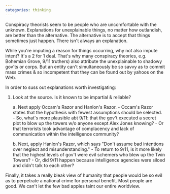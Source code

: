 ```yaml
---
categories: thinking
---
```


Conspiracy theorists seem to be people who are uncomfortable with the unknown. Explanations for unexplainable things, no matter how outlandish, are better than the alternative. The alternative is to accept that things sometimes just happen. There isn't always an explanation.

While you're imputing a reason for things occurring, why not also impute intent? It's a 2 for 1 deal. That's why many conspiracy theories, e.g. Bohemian Grove, 9/11 truthers) also attribute the unexplainable to shadowy gov'ts or corps. But an entity can't simultaneously be so savvy as to commit mass crimes & so incompetent that they can be found out by yahoos on the Web.

In order to suss out explanations worth investigating:

1. Look at the source. Is it known to be impartial & reliable?

    a. Next apply Occam's Razor and Hanlon's Razor.
       - Occam's Razor states that the hypothesis with fewest assumptions should be selected. 
       - So, what's more plausible abt 9/11: that the gov't executed a secret plot to blow up the towers w/o anyone except Alex Jones knowing? 
       - Or that terrorists took advantage of complacency and lack of communication within the intelligence community?
    
    b. Next, apply Hanlon's Razor, which says "Don't assume bad intentions over neglect and misunderstanding." 
       - To return to 9/11, is it more likely that the highest levels of gov't were evil schemers who blew up the Twin Towers?
       - Or, did 9/11 happen because intelligence agencies were siloed and didn't talk to each other?

Finally, it takes a really bleak view of humanity that people would be so evil as to perpetrate a national crime for personal benefit. Most people are good. We can't let the few bad apples taint our entire worldview.